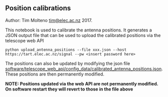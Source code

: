 ## Position calibrations

Author: Tim Molteno tim@elec.ac.nz 2017.

This notebook is used to calibrate the antenna positions. It generates a JSON output file that
can be used to upload the calibrated positions via the telescope web API

    python upload_antenna_positions --file xxx.json --host https://tart.elec.ac.nz/signal --pw <insert password here>

The positions can also be updated by modifying the json file [software/telescope_web_api/config_data/calibrated_antenna_positions.json](../../../software/containers/telescope_web_api/config_data/calibrated_antenna_positions.json). These positions are then permanently modified.


**NOTE: Positions updated via the web API are not permanently modified. On software restart they will revert to those in the file above**
